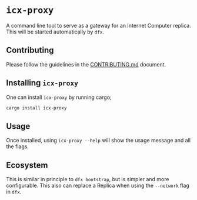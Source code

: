 # `icx-proxy`
A command line tool to serve as a gateway for an Internet Computer replica. This will be started automatically by `dfx`.

## Contributing
Please follow the guidelines in the [CONTRIBUTING.md](.github/CONTRIBUTING.md) document.

## Installing `icx-proxy`
One can install `icx-proxy` by running cargo;

```bash
cargo install icx-proxy
```

## Usage
Once installed, using `icx-proxy --help` will show the usage message and all the flags.

## Ecosystem
This is similar in principle to `dfx bootstrap`, but is simpler and more configurable. This also can replace a Replica when using the `--network` flag in `dfx`.
